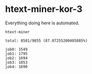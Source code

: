 # htext-miner-kor-3

Everything doing here is automated.

```
htext-miner

total: 8581/9855 (87.07255200405885%)

job0: 1549
job1: 1795
job2: 1694
job3: 1853
job4: 1690
```